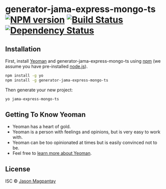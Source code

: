 # generator-jama-express-mongo-ts [![NPM version][npm-image]][npm-url] [![Build Status][travis-image]][travis-url] [![Dependency Status][daviddm-image]][daviddm-url]
> 

## Installation

First, install [Yeoman](http://yeoman.io) and generator-jama-express-mongo-ts using [npm](https://www.npmjs.com/) (we assume you have pre-installed [node.js](https://nodejs.org/)).

```bash
npm install -g yo
npm install -g generator-jama-express-mongo-ts
```

Then generate your new project:

```bash
yo jama-express-mongo-ts
```

## Getting To Know Yeoman

 * Yeoman has a heart of gold.
 * Yeoman is a person with feelings and opinions, but is very easy to work with.
 * Yeoman can be too opinionated at times but is easily convinced not to be.
 * Feel free to [learn more about Yeoman](http://yeoman.io/).

## License

ISC © [Jason Magpantay](http://www.jasonmagpantay.com)


[npm-image]: https://badge.fury.io/js/generator-jama-express-mongo-ts.svg
[npm-url]: https://npmjs.org/package/generator-jama-express-mongo-ts
[travis-image]: https://travis-ci.com/jsnmgpnty/generator-jama-express-mongo-ts.svg?branch=master
[travis-url]: https://travis-ci.com/jsnmgpnty/generator-jama-express-mongo-ts
[daviddm-image]: https://david-dm.org/jsnmgpnty/generator-jama-express-mongo-ts.svg?theme=shields.io
[daviddm-url]: https://david-dm.org/jsnmgpnty/generator-jama-express-mongo-ts
